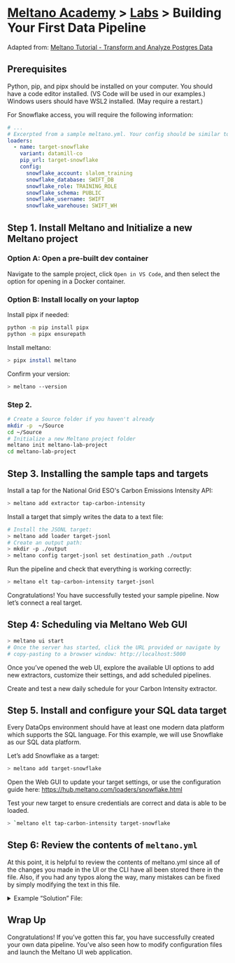 # [Meltano Academy](../README.md) > [Labs](./README.md) > Building Your First Data Pipeline

Adapted from: [Meltano Tutorial - Transform and Analyze Postgres Data](https://meltano.com/tutorials/postgres-with-postgres.html#intro)

## Prerequisites

Python, pip, and pipx should be installed on your computer.
You should have a code editor installed. (VS Code will be used in our examples.)
Windows users should have WSL2 installed. (May require a restart.)

For Snowflake access, you will require the following information:

```yml
# ...
# Excerpted from a sample meltano.yml. Your config should be similar to this:
loaders:
  - name: target-snowflake
    variant: datamill-co
    pip_url: target-snowflake
    config:
      snowflake_account: slalom_training
      snowflake_database: SWIFT_DB
      snowflake_role: TRAINING_ROLE
      snowflake_schema: PUBLIC
      snowflake_username: SWIFT
      snowflake_warehouse: SWIFT_WH
```

## Step 1. Install Meltano and Initialize a new Meltano project

### Option A: Open a pre-built dev container

Navigate to the sample project, click `Open in VS Code`, and then select the option for opening in a Docker container.

### Option B: Install locally on your laptop

Install pipx if needed:

```bash
python -m pip install pipx
python -m pipx ensurepath
```

Install meltano:

```bash
> pipx install meltano
```

Confirm your version:

```bash
> meltano --version
```

### Step 2. 

```bash
# Create a Source folder if you haven't already
mkdir -p  ~/Source
cd ~/Source
# Initialize a new Meltano project folder
meltano init meltano-lab-project
cd meltano-lab-project
```

## Step 3. Installing the sample taps and targets

Install a tap for the National Grid ESO's Carbon Emissions Intensity API:

```bash
> meltano add extractor tap-carbon-intensity
```

Install a target that simply writes the data to a text file:

```bash
# Install the JSONL target:
> meltano add loader target-jsonl
# Create an output path:
> mkdir -p ./output
> meltano config target-jsonl set destination_path ./output
```

Run the pipeline and check that everything is working correctly:

```bash
> meltano elt tap-carbon-intensity target-jsonl
```

Congratulations! You have successfully tested your sample pipeline. Now let’s connect a real target.

## Step 4: Scheduling via Meltano Web GUI

```bash
> meltano ui start
# Once the server has started, click the URL provided or navigate by
# copy-pasting to a browser window: http://localhost:5000
```

Once you’ve opened the web UI, explore the available UI options to add new extractors, customize their settings, and add scheduled pipelines.

Create and test a new daily schedule for your Carbon Intensity extractor.

## Step 5. Install and configure your SQL data target

Every DataOps environment should have at least one modern data platform which supports the SQL language. For this example, we will use Snowflake as our SQL data platform.

Let’s add Snowflake as a target:

```bash
> meltano add target-snowflake
```

Open the Web GUI to update your target settings, or use the configuration guide here: https://hub.meltano.com/loaders/snowflake.html 

Test your new target to ensure credentials are correct and data is able to be loaded.

```bash
> `meltano elt tap-carbon-intensity target-snowflake
```

## Step 6: Review the contents of `meltano.yml`

At this point, it is helpful to review the contents of meltano.yml since all of the changes you made in the UI or the CLI have all been stored there in the file. Also, if you had any typos along the way, many mistakes can be fixed by simply modifying the text in this file.

<details>
<summary>Example “Solution” File:</summary>

```yml
version: 1
send_anonymous_usage_stats: true
project_id: 5eb968ed-22cb-4b72-b9e1-f857b22c624f
plugins:
  extractors:
  - name: tap-carbon-intensity
    variant: meltano
    pip_url: git+https://gitlab.com/meltano/tap-carbon-intensity.git
  loaders:
  - name: target-jsonl
    variant: andyh1203
    pip_url: target-jsonl
    config:
      destination_path: ./output
  - name: target-snowflake
    variant: datamill-co
    pip_url: target-snowflake
    config:
      snowflake_account: slalom_training
      snowflake_database: SWIFT_DB
      snowflake_role: TRAINING_ROLE
      snowflake_schema: PUBLIC
      snowflake_username: SWIFT
      snowflake_warehouse: SWIFT_WH
  - name: target-bigquery
    variant: adswerve
    pip_url: git+https://github.com/adswerve/target-bigquery.git@v0.10.2
schedules:
- name: carbon-intensity-to-jsonl-daily
  extractor: tap-carbon-intensity
  loader: target-jsonl
  transform: skip
  interval: '@daily'
  start_date: 2021-07-12 21:36:43.505974
- name: carbon-intensity-to-snowflake
  extractor: tap-carbon-intensity
  loader: target-snowflake
  transform: skip
  interval: '@daily'
  start_date: 2021-07-12 21:52:25.147648
```

</details>


## Wrap Up

Congratulations! If you’ve gotten this far, you have successfully created your own data pipeline. You’ve also seen how to modify configuration files and launch the Meltano UI web application.
